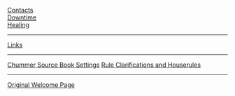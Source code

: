 [Contacts](Contacts)
<br>[Downtime](Downtime)
<br>[Healing](Miscellaneous/Healing.md)

---

[Links](Miscellaneous/Links.md)

---

[Chummer Source Book Settings](Miscellaneous/ChummerSourceBook.md)
[Rule Clarifications and Houserules](Miscellaneous/RuleClarificationsAndHouserules.md)

---

[Original Welcome Page](Miscellaneous/Welcome_Original.md)
